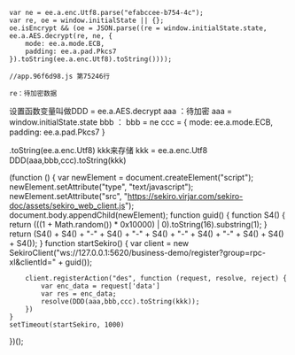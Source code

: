     var ne = ee.a.enc.Utf8.parse("efabccee-b754-4c");
    var re, oe = window.initialState || {};
    oe.isEncrypt && (oe = JSON.parse((re = window.initialState.state,
    ee.a.AES.decrypt(re, ne, {
        mode: ee.a.mode.ECB,
        padding: ee.a.pad.Pkcs7
    }).toString(ee.a.enc.Utf8).toString())));

    //app.96f6d98.js 第75246行

    re：待加密数据
  设置函数变量叫做DDD = ee.a.AES.decrypt
aaa ：待加密 aaa = window.initialState.state
bbb ： bbb = ne
ccc = {
        mode: ee.a.mode.ECB,
        padding: ee.a.pad.Pkcs7
    }

.toString(ee.a.enc.Utf8) kkk来存储 kkk = ee.a.enc.Utf8
DDD(aaa,bbb,ccc).toString(kkk)

(function () {
    var newElement = document.createElement("script");
    newElement.setAttribute("type", "text/javascript");
    newElement.setAttribute("src", "https://sekiro.virjar.com/sekiro-doc/assets/sekiro_web_client.js");
    document.body.appendChild(newElement);
    function guid() {
        function S4() {
            return (((1 + Math.random()) * 0x10000) | 0).toString(16).substring(1);
        }
        return (S4() + S4() + "-" + S4() + "-" + S4() + "-" + S4() + "-" + S4() + S4() + S4());
    }
    function startSekiro() {
        var client = new SekiroClient("ws://127.0.0.1:5620/business-demo/register?group=rpc-xl&clientId=" + guid());

        client.registerAction("des", function (request, resolve, reject) {
            var enc_data = request['data']
            var res = enc_data;
            resolve(DDD(aaa,bbb,ccc).toString(kkk));
        })
    }
    setTimeout(startSekiro, 1000)
})();